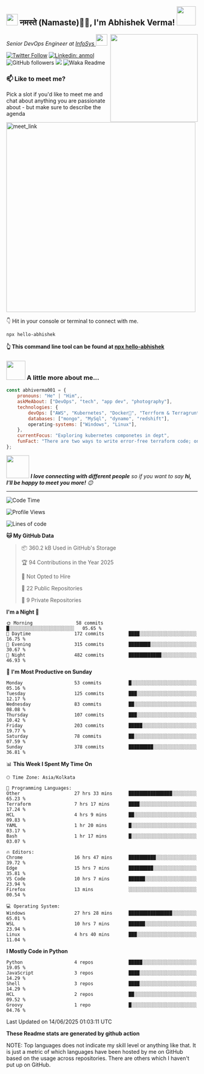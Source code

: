 <h2><img src="https://emojis.slackmojis.com/emojis/images/1531849430/4246/blob-sunglasses.gif?1531849430" width="30"/> नमस्ते (Namaste)🙏🏻, I'm Abhishek Verma! <img src="https://media.giphy.com/media/12oufCB0MyZ1Go/giphy.gif" width="50"></h2>
<img align='right' src="https://media.giphy.com/media/M9gbBd9nbDrOTu1Mqx/giphy.gif" width="230">
<p><em>Senior DevOps Engineer at <a href="https://www.infosys.com/">InfoSys
</a><img src="https://media.giphy.com/media/WUlplcMpOCEmTGBtBW/giphy.gif" width="30"> 
</em></p>

[![Twitter Follow](https://img.shields.io/twitter/follow/misteranmol?label=Follow)](https://twitter.com/intent/follow?screen_name=AbAbhishekverma)
[![Linkedin: anmol](https://img.shields.io/badge/-abhishek-blue?style=flat-square&logo=Linkedin&logoColor=white&link=https://www.linkedin.com/in/abhiverma001/)](https://www.linkedin.com/in/abhiverma001/)
![GitHub followers](https://img.shields.io/github/followers/abhiverma001?label=Follow&style=social)
![](https://visitor-badge.glitch.me/badge?page_id=anmol098.anmol098)
![Waka Readme](https://wakatime.com/badge/user/d23527f0-66b1-4a3f-9db5-c346e05aefa5.svg)

### 📫 Like to meet me?

Pick a slot if you'd like to meet me and chat about anything you are passionate about - but make sure to describe the agenda

<a href="https://calendly.com/ab-abhishekverma096/30min" target="_blank"><img width="498" alt="meet_link" src="https://user-images.githubusercontent.com/15426564/144297439-f530f383-e73e-41e0-9914-a9b7d3f432e5.png"></a>

👇 Hit in your console or terminal to connect with me.

```bash
npx hello-abhishek
```
**👆 This command line tool can be found at [npx hello-abhishek](https://github.com/abhiverma001/introduction-npm-package)**

### <img src="https://media.giphy.com/media/VgCDAzcKvsR6OM0uWg/giphy.gif" width="50"> A little more about me...  

```javascript
const abhiverma001 = {
    pronouns: "He" | "Him",,
    askMeAbout: ["DevOps", "tech", "app dev", "photography"],
    technologies: {
        devOps: ["AWS", "Kubernetes", "Docker🐳", "Terrform & Terragrunt", "Bash-Scripting", "CI-CD", "GitHub-Action", "Jenkins", "Spinnaker", "Datadog/New-Relic", "CloudFlare/Route53", "Nginx"],
        databases: ["mongo", "MySql", "dynamo", "redshift"],
        operating-systems: ["Windows", "Linux"],
    },
    currentFocus: "Exploring kubernetes componetes in dept",
    funFact: "There are two ways to write error-free terraform code; only the third one works"
};
```

<img src="https://media.giphy.com/media/LnQjpWaON8nhr21vNW/giphy.gif" width="60"> <em><b>I love connecting with different people</b> so if you want to say <b>hi, I'll be happy to meet you more!</b> 😊</em>

---
<!--START_SECTION:waka-->
![Code Time](http://img.shields.io/badge/Code%20Time-1%2C374%20hrs%206%20mins-blue)

![Profile Views](http://img.shields.io/badge/Profile%20Views-0-blue)

![Lines of code](https://img.shields.io/badge/From%20Hello%20World%20I%27ve%20Written-166.8%20thousand%20lines%20of%20code-blue)

**🐱 My GitHub Data** 

> 📦 360.2 kB Used in GitHub's Storage 
 > 
> 🏆 94 Contributions in the Year 2025
 > 
> 🚫 Not Opted to Hire
 > 
> 📜 22 Public Repositories 
 > 
> 🔑 9 Private Repositories 
 > 
**I'm a Night 🦉** 

```text
🌞 Morning                58 commits          █░░░░░░░░░░░░░░░░░░░░░░░░   05.65 % 
🌆 Daytime                172 commits         ████░░░░░░░░░░░░░░░░░░░░░   16.75 % 
🌃 Evening                315 commits         ████████░░░░░░░░░░░░░░░░░   30.67 % 
🌙 Night                  482 commits         ████████████░░░░░░░░░░░░░   46.93 % 
```
📅 **I'm Most Productive on Sunday** 

```text
Monday                   53 commits          █░░░░░░░░░░░░░░░░░░░░░░░░   05.16 % 
Tuesday                  125 commits         ███░░░░░░░░░░░░░░░░░░░░░░   12.17 % 
Wednesday                83 commits          ██░░░░░░░░░░░░░░░░░░░░░░░   08.08 % 
Thursday                 107 commits         ███░░░░░░░░░░░░░░░░░░░░░░   10.42 % 
Friday                   203 commits         █████░░░░░░░░░░░░░░░░░░░░   19.77 % 
Saturday                 78 commits          ██░░░░░░░░░░░░░░░░░░░░░░░   07.59 % 
Sunday                   378 commits         █████████░░░░░░░░░░░░░░░░   36.81 % 
```


📊 **This Week I Spent My Time On** 

```text
🕑︎ Time Zone: Asia/Kolkata

💬 Programming Languages: 
Other                    27 hrs 33 mins      ████████████████░░░░░░░░░   65.23 % 
Terraform                7 hrs 17 mins       ████░░░░░░░░░░░░░░░░░░░░░   17.24 % 
HCL                      4 hrs 9 mins        ██░░░░░░░░░░░░░░░░░░░░░░░   09.83 % 
YAML                     1 hr 20 mins        █░░░░░░░░░░░░░░░░░░░░░░░░   03.17 % 
Bash                     1 hr 17 mins        █░░░░░░░░░░░░░░░░░░░░░░░░   03.07 % 

🔥 Editors: 
Chrome                   16 hrs 47 mins      ██████████░░░░░░░░░░░░░░░   39.72 % 
Edge                     15 hrs 7 mins       █████████░░░░░░░░░░░░░░░░   35.81 % 
VS Code                  10 hrs 7 mins       ██████░░░░░░░░░░░░░░░░░░░   23.94 % 
Firefox                  13 mins             ░░░░░░░░░░░░░░░░░░░░░░░░░   00.54 % 

💻 Operating System: 
Windows                  27 hrs 28 mins      ████████████████░░░░░░░░░   65.01 % 
WSL                      10 hrs 7 mins       ██████░░░░░░░░░░░░░░░░░░░   23.94 % 
Linux                    4 hrs 40 mins       ███░░░░░░░░░░░░░░░░░░░░░░   11.04 % 
```

**I Mostly Code in Python** 

```text
Python                   4 repos             █████░░░░░░░░░░░░░░░░░░░░   19.05 % 
JavaScript               3 repos             ████░░░░░░░░░░░░░░░░░░░░░   14.29 % 
Shell                    3 repos             ████░░░░░░░░░░░░░░░░░░░░░   14.29 % 
HCL                      2 repos             ██░░░░░░░░░░░░░░░░░░░░░░░   09.52 % 
Groovy                   1 repo              █░░░░░░░░░░░░░░░░░░░░░░░░   04.76 % 
```




 Last Updated on 14/06/2025 01:03:11 UTC
<!--END_SECTION:waka-->

**These Readme stats are generated by github action**

NOTE: Top languages does not indicate my skill level or anything like that. It is just a metric of which languages have been hosted by me on GitHub based on the usage across repositories. There are others which I haven't put up on GitHub.
